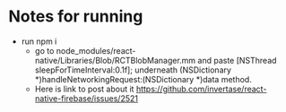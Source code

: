 # Notes for running
* run npm i
  * go to node_modules/react-native/Libraries/Blob/RCTBlobManager.mm and paste [NSThread sleepForTimeInterval:0.1f]; underneath (NSDictionary *)handleNetworkingRequest:(NSDictionary *)data method. 
  * Here is link to post about it https://github.com/invertase/react-native-firebase/issues/2521